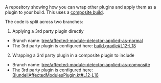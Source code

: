 A repository showing how you can wrap other plugins and apply them as a plugin to your build. This
uses a [composite build](https://docs.gradle.org/current/userguide/composite_builds.html).

The code is split across two branches:

1) Applying a 3rd party plugin directly

- Branch
  name: [tree/affected-module-detector-applied-as-normal](https://github.com/blundell/gradle-composite-plugin/tree/affected-module-detector-applied-as-normal)
- The 3rd party plugin is configured
  here: [build.gradle#L12-L18](https://github.com/blundell/gradle-composite-plugin/blob/affected-module-detector-applied-as-normal/build.gradle#L12-L18)

2) Wrapping a 3rd party plugin in a composite plugin to include

- Branch
  name: [tree/affected-module-detector-applied-as-composite](https://github.com/blundell/gradle-composite-plugin/tree/affected-module-detector-applied-as-composite)
- The 3rd party plugin is configured
  here: [BlundellAffectedModulesPlugin.kt#L12-L16](https://github.com/blundell/gradle-composite-plugin/blob/affected-module-detector-applied-as-composite/amd-plugin/plugin/src/main/kotlin/com/blundell/amd/BlundellAffectedModulesPlugin.kt#L12-L16)